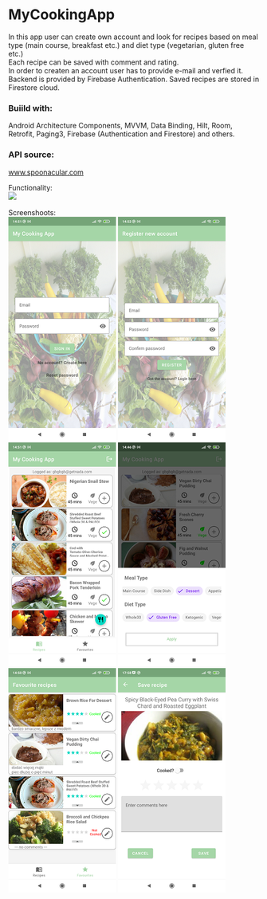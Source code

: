 # MyCookingApp

In this app user can create own account and look for recipes based on meal type (main course, breakfast etc.) and diet type (vegetarian, gluten free etc.)<br>
Each recipe can be saved with comment and rating. <br>
In order to createn an account user has to provide e-mail and verfied it. Backend is provided by Firebase Authentication.
Saved recipes are stored in Firestore cloud.

### Buiild with:

Android Architecture Components, MVVM, Data Binding, Hilt, Room, Retrofit, Paging3, Firebase (Authentication and Firestore) and others.<br>

### API source:
www.spoonacular.com <br>

Functionality:<br>
<img src="https://s9.gifyu.com/images/mycookingappresizee8f6f8761aa58aa2.gif"/><br>

Screenshoots:<br>
![Screenshoto](https://github.com/pawel-hn/MyCookingApp/blob/code_clean_up/login.png) ![Screenshoto](https://github.com/pawel-hn/MyCookingApp/blob/code_clean_up/register.png) 
![Screenshoto](https://github.com/pawel-hn/MyCookingApp/blob/code_clean_up/recipes.png) ![Screenshoto](https://github.com/pawel-hn/MyCookingApp/blob/code_clean_up/bottom.png)
![Screenshoto](https://github.com/pawel-hn/MyCookingApp/blob/code_clean_up/saved.png) ![Screenshoto](https://github.com/pawel-hn/MyCookingApp/blob/code_clean_up/save.png) 
